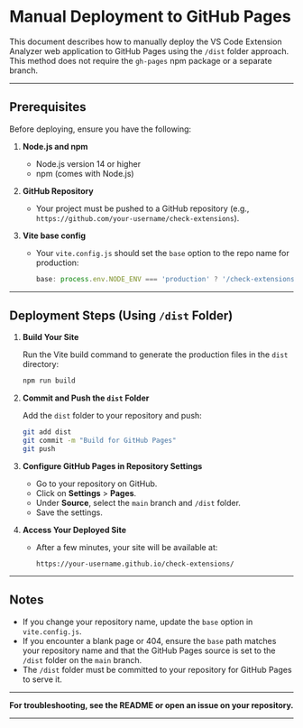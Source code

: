 # Manual Deployment to GitHub Pages

This document describes how to manually deploy the VS Code Extension Analyzer web application to GitHub Pages using the `/dist` folder approach. This method does not require the `gh-pages` npm package or a separate branch.

---

## Prerequisites

Before deploying, ensure you have the following:

1. **Node.js and npm**  
   - Node.js version 14 or higher  
   - npm (comes with Node.js)

2. **GitHub Repository**  
   - Your project must be pushed to a GitHub repository (e.g., `https://github.com/your-username/check-extensions`).

3. **Vite base config**  
   - Your `vite.config.js` should set the `base` option to the repo name for production:  
     ```js
     base: process.env.NODE_ENV === 'production' ? '/check-extensions/' : '/'
     ```

---

## Deployment Steps (Using `/dist` Folder)

1. **Build Your Site**

   Run the Vite build command to generate the production files in the `dist` directory:
   ```bash
   npm run build
   ```

2. **Commit and Push the `dist` Folder**

   Add the `dist` folder to your repository and push:
   ```bash
   git add dist
   git commit -m "Build for GitHub Pages"
   git push
   ```

3. **Configure GitHub Pages in Repository Settings**

   - Go to your repository on GitHub.
   - Click on **Settings** > **Pages**.
   - Under **Source**, select the `main` branch and `/dist` folder.
   - Save the settings.

4. **Access Your Deployed Site**

   - After a few minutes, your site will be available at:  
     ```
     https://your-username.github.io/check-extensions/
     ```

---

## Notes

- If you change your repository name, update the `base` option in `vite.config.js`.
- If you encounter a blank page or 404, ensure the `base` path matches your repository name and that the GitHub Pages source is set to the `/dist` folder on the `main` branch.
- The `/dist` folder must be committed to your repository for GitHub Pages to serve it.

---

**For troubleshooting, see the README or open an issue on your repository.**

--- 